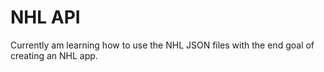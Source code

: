 # NHL API

Currently am learning how to use the NHL JSON files with the end goal of creating an NHL app.
